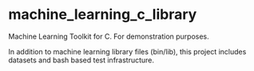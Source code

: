 # machine_learning_c_library
Machine Learning Toolkit for C. For demonstration purposes.

In addition to machine learning library files (bin/lib),
this project includes datasets and bash based test infrastructure.

